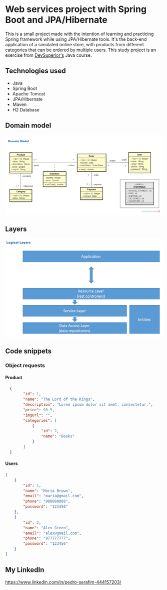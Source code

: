# Web services project with Spring Boot and JPA/Hibernate

This is a small project made with the intention of learning and practicing Spring framework while using JPA/Hibernate tools. It's the back-end application of a simulated online store, with products from different categories that can be ordered by multiple users. This study project is an exercise from [DevSuperior's](https://github.com/devsuperior) Java course.

## Technologies used
- Java
- Spring Boot
- Apache Tomcat
- JPA/Hibernate
- Maven
- H2 Database

## Domain model
![Domain](https://github.com/pedrosrfm/workshop-springboot3-jpa/blob/main/assets/domain_model.png)

## Layers
![Layers](https://github.com/pedrosrfm/workshop-springboot3-jpa/blob/main/assets/layers.png)

## Code snippets
### Object requests
#### Product

```json
  {
        "id": 1,
        "name": "The Lord of the Rings",
        "description": "Lorem ipsum dolor sit amet, consectetur.",
        "price": 90.5,
        "imgUrl": "",
        "categories": [
            {
                "id": 2,
                "name": "Books"
            }
        ]
  }
```
#### Users
```json
[
    {
        "id": 1,
        "name": "Maria Brown",
        "email": "maria@gmail.com",
        "phone": "988888888",
        "password": "123456"
    },
    {
        "id": 2,
        "name": "Alex Green",
        "email": "alex@gmail.com",
        "phone": "977777777",
        "password": "123456"
    }
]
```


## My LinkedIn
https://www.linkedin.com/in/pedro-serafim-444157203/
